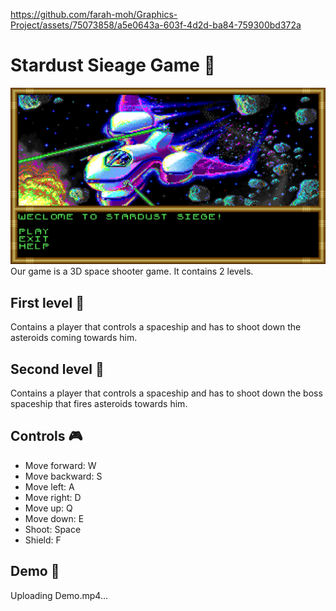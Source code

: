 
https://github.com/farah-moh/Graphics-Project/assets/75073858/a5e0643a-603f-4d2d-ba84-759300bd372a
# Stardust Sieage Game 🚀
![Alt text](image-2.png)
Our game is a 3D space shooter game. It contains 2 levels.
## First level 🌌
Contains a player that controls a spaceship and has to shoot down the asteroids coming towards him.
## Second level 🤖
Contains a player that controls a spaceship and has to shoot down the boss spaceship that fires asteroids towards him.

## Controls 🎮
- Move forward: W
- Move backward: S
- Move left: A
- Move right: D
- Move up: Q
- Move down: E
- Shoot: Space
- Shield: F

## Demo 🎥

Uploading Demo.mp4…
